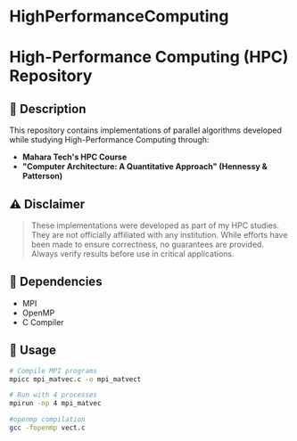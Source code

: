 # HighPerformanceComputing

# High-Performance Computing (HPC)  Repository

## 📌 Description
This repository contains implementations of parallel algorithms developed while studying High-Performance Computing through:
- **Mahara Tech's HPC Course**
- **"Computer Architecture: A Quantitative Approach" (Hennessy & Patterson)**

## ⚠️ Disclaimer
> These implementations were developed as part of my HPC studies. They are not officially affiliated with any institution. While efforts have been made to ensure correctness, no guarantees are provided. Always verify results before use in critical applications.



## 🔧 Dependencies
- MPI 
- OpenMP
- C Compiler 

## 🚀 Usage
```bash
# Compile MPI programs
mpicc mpi_matvec.c -o mpi_matvect

# Run with 4 processes
mpirun -np 4 mpi_matvec

#openmp compilation
gcc -fopenmp vect.c

